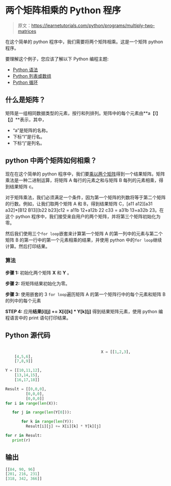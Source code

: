 # 两个矩阵相乘的 Python 程序

> 原文：<https://learnetutorials.com/python/programs/multiply-two-matrices>

在这个简单的 python 程序中，我们需要将两个矩阵相乘。这是一个矩阵 python 程序。

要理解这个例子，您应该了解以下 Python 编程主题:

*   [Python 语法](../../python/syntax-comments "Python Syntax")
*   [Python 列表或数组](../../python/python-lists "Lists in Python")
*   [Python 循环](../../python/python-loop-tutorials "Python loops")

## 什么是矩阵？

矩阵是一组相同数据类型的元素，按行和列排列。矩阵中的每个元素由**a【I】【j】**表示，其中，

*   “a”是矩阵的名称。
*   下标“I”是行名。
*   下标“j”是列名。

## python 中两个矩阵如何相乘？

现在在这个简单的 python 程序中，我们要[乘以两个矩阵](../../python/python-operators "python operators")得到一个结果矩阵。矩阵乘法是一种二进制运算，将矩阵 A 每行的元素之和与矩阵 B 每列的元素相乘，得到结果矩阵 c。

对于矩阵乘法，我们必须满足一个条件，因为第一个矩阵的列数将等于第二个矩阵的行数。例如，让我们取两个矩阵 A 和 B，得到结果矩阵 C，[a11 a12][a31 a32]*[B12 B13][b22 b23]c12 = a11b 12+a12b 22 c33 = a31b 13+a32b 23。在这个 python 程序中，我们接受来自用户的两个矩阵，并将第三个矩阵初始化为零。

然后我们使用三个`for loop`嵌套来计算第一个矩阵 A 的第一列中的元素与第二个矩阵 B 的第一行中的第一个元素相乘的结果，并使用 python 中的`for loop`继续计算。然后打印结果。

### 算法

**步骤 1:** 初始化两个矩阵 **X** 和 **Y** 。

**步骤 2:** 将矩阵结果初始化为零。

**步骤 3:** 使用嵌套的 3 `for loop`遍历矩阵 A 的第一个矩阵行中的每个元素和矩阵 B 的列中的每个元素

**STEP 4:** 应用**结果[i][j] += X[i][k] * Y[k][j]** 得到结果矩阵元素，使用 python 编程语言中的 print 语句打印结果。

## Python 源代码

```py

                                          X = [[1,2,3],  
    [4,5,6],  
    [7,8,9]]  

Y = [[10,11,12],  
    [13,14,15],  
    [16,17,18]]  

Result = [[0,0,0],  
         [0,0,0],  
         [0,0,0]]  
for i in range(len(X)):

   for j in range(len(Y[0])):

       for k in range(len(Y)):
         Result[i][j] += X[i][k] * Y[k][j]

for r in Result:
   print(r) 

```

## 输出

```py
[[84, 90, 96]
[201, 216, 231]
[318, 342, 366]]
```